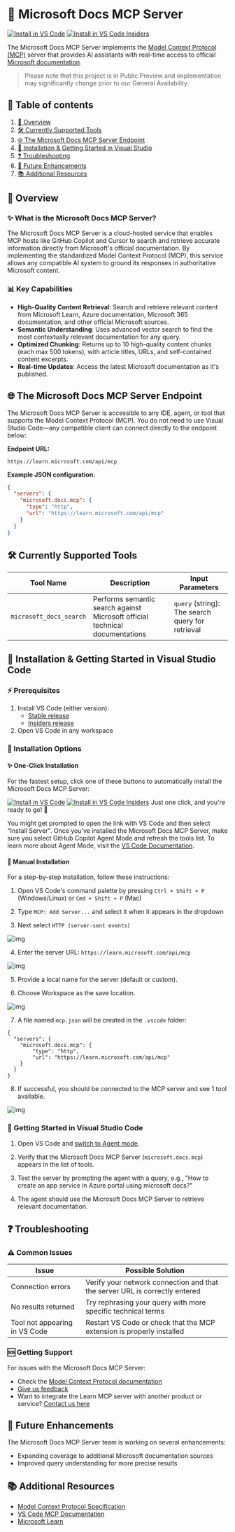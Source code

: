 # 🌟 Microsoft Docs MCP Server
[![Install in VS Code](https://img.shields.io/badge/VS_Code-Install_Microsoft_Docs_MCP-0098FF?style=flat-square&logo=visualstudiocode&logoColor=white)](https://insiders.vscode.dev/redirect/mcp/install?name=microsoft.docs.mcp&config=%7B%22type%22%3A%22http%22%2C%22url%22%3A%22https%3A%2F%2Flearn.microsoft.com%2Fapi%2Fmcp%22%7D) [![Install in VS Code Insiders](https://img.shields.io/badge/VS_Code_Insiders-Install_Microsoft_Docs_MCP-24bfa5?style=flat-square&logo=visualstudiocode&logoColor=white)](https://insiders.vscode.dev/redirect/mcp/install?name=microsoft.docs.mcp&config=%7B%22type%22%3A%22http%22%2C%22url%22%3A%22https%3A%2F%2Flearn.microsoft.com%2Fapi%2Fmcp%22%7D&quality=insiders)

The Microsoft Docs MCP Server implements the [Model Context Protocol (MCP)](https://modelcontextprotocol.io) server that provides AI assistants with real-time access to official [Microsoft documentation](https://learn.microsoft.com).

> Please note that this project is in Public Preview and implementation may significantly change prior to our General Availability.

## 📑 Table of contents
1. [🎯 Overview](#-overview)
2. [🛠️ Currently Supported Tools](#%EF%B8%8F-currently-supported-tools)
3. [🌐 The Microsoft Docs MCP Server Endpoint](#-the-microsoft-docs-mcp-server-endpoint)
4. [🔌 Installation & Getting Started in Visual Studio](#-installation--getting-started-in-visual-studio)
5. [❓ Troubleshooting](#-troubleshooting)
6. [🔮 Future Enhancements](#-future-enhancements)
7. [📚 Additional Resources](#-additional-resources)

## 🎯 Overview

### ✨ What is the Microsoft Docs MCP Server?

The Microsoft Docs MCP Server is a cloud-hosted service that enables MCP hosts like GitHub Copilot and Cursor to search and retrieve accurate information directly from Microsoft's official documentation. By implementing the standardized Model Context Protocol (MCP), this service allows any compatible AI system to ground its responses in authoritative Microsoft content.

### 📊 Key Capabilities

- **High-Quality Content Retrieval**: Search and retrieve relevant content from Microsoft Learn, Azure documentation, Microsoft 365 documentation, and other official Microsoft sources.
- **Semantic Understanding**: Uses advanced vector search to find the most contextually relevant documentation for any query.
- **Optimized Chunking**: Returns up to 10 high-quality content chunks (each max 500 tokens), with article titles, URLs, and self-contained content excerpts.
- **Real-time Updates**: Access the latest Microsoft documentation as it's published.

## 🌐 The Microsoft Docs MCP Server Endpoint

The Microsoft Docs MCP Server is accessible to any IDE, agent, or tool that supports the Model Context Protocol (MCP). You do not need to use Visual Studio Code—any compatible client can connect directly to the endpoint below:

**Endpoint URL:**
```
https://learn.microsoft.com/api/mcp
```

**Example JSON configuration:**
```json
{
  "servers": {
    "microsoft.docs.mcp": {
      "type": "http",
      "url": "https://learn.microsoft.com/api/mcp"
    }
  }
}
```

## 🛠️ Currently Supported Tools

| Tool Name | Description | Input Parameters |
|-----------|-------------|------------------|
| `microsoft_docs_search` | Performs semantic search against Microsoft official technical documentations | `query` (string): The search query for retrieval |

## 🔌 Installation & Getting Started in Visual Studio Code

### ⚡ Prerequisites

1. Install VS Code (either version):
   * [Stable release](https://code.visualstudio.com/download)
   * [Insiders release](https://code.visualstudio.com/insiders)
2. Open VS Code in any workspace

### 🚀 Installation Options

#### ✨ One-Click Installation

For the fastest setup, click one of these buttons to automatically install the Microsoft Docs MCP Server:

[![Install in VS Code](https://img.shields.io/badge/VS_Code-Install_Microsoft_Docs_MCP-0098FF?style=flat-square&logo=visualstudiocode&logoColor=white)](https://insiders.vscode.dev/redirect/mcp/install?name=microsoft.docs.mcp&config=%7B%22type%22%3A%22http%22%2C%22url%22%3A%22https%3A%2F%2Flearn.microsoft.com%2Fapi%2Fmcp%22%7D) [![Install in VS Code Insiders](https://img.shields.io/badge/VS_Code_Insiders-Install_Microsoft_Docs_MCP-24bfa5?style=flat-square&logo=visualstudiocode&logoColor=white)](https://insiders.vscode.dev/redirect/mcp/install?name=microsoft.docs.mcp&config=%7B%22type%22%3A%22http%22%2C%22url%22%3A%22https%3A%2F%2Flearn.microsoft.com%2Fapi%2Fmcp%22%7D&quality=insiders)
Just one click, and you're ready to go! 🎉

You might get prompted to open the link with VS Code and then select "Install Server".
Once you've installed the Microsoft Docs MCP Server, make sure you select GitHub Copilot Agent Mode and refresh the tools list. To learn more about Agent Mode, visit the [VS Code Documentation](https://code.visualstudio.com/docs/copilot/chat/chat-agent-mode).

#### 🔧 Manual Installation

For a step-by-step installation, follow these instructions:

1. Open VS Code's command palette by pressing `Ctrl + Shift + P` (Windows/Linux) or `Cmd + Shift + P` (Mac)

2. Type `MCP: Add Server...` and select it when it appears in the dropdown

3. Next select `HTTP (server-sent events)`

![img](docs/images/mcp01.png)

4. Enter the server URL: `https://learn.microsoft.com/api/mcp`

![img](docs/images/mcp02.png)

5. Provide a local name for the server (default or custom).

6. Choose Workspace as the save location.

![img](docs/images/mcp03.png)

7. A file named `mcp.json` will be created in the `.vscode` folder:
```
{
  "servers": {
    "microsoft.docs.mcp": {
        "type": "http",
        "url": "https://learn.microsoft.com/api/mcp"
    }
  }
}
```

8. If successful, you should be connected to the MCP server and see 1 tool available.

![img](docs/images/mcp04.png)

### 📝 Getting Started in Visual Studio Code

1. Open VS Code and [switch to Agent mode](https://code.visualstudio.com/docs/copilot/chat/chat-agent-mode).

2. Verify that the Microsoft Docs MCP Server (`microsoft.docs.mcp`) appears in the list of tools.

3. Test the server by prompting the agent with a query, e.g., "How to create an app service in Azure portal using microsoft docs?"

4. The agent should use the Microsoft Docs MCP Server to retrieve relevant documentation.

## ❓ Troubleshooting

### ⚠️ Common Issues

| Issue | Possible Solution |
|-------|-------------------|
| Connection errors | Verify your network connection and that the server URL is correctly entered |
| No results returned | Try rephrasing your query with more specific technical terms |
| Tool not appearing in VS Code | Restart VS Code or check that the MCP extension is properly installed |

### 🆘 Getting Support

For issues with the Microsoft Docs MCP Server:
- Check the [Model Context Protocol documentation](https://modelcontextprotocol.io)
- [Give us feedback](https://github.com/MicrosoftDocs/mcp/issues)
- Want to integrate the Learn MCP server with another product or service? [Contact us here](https://forms.office.com/r/MUHdB9CNx5)

## 🔮 Future Enhancements

The Microsoft Docs MCP Server team is working on several enhancements:

- Expanding coverage to additional Microsoft documentation sources
- Improved query understanding for more precise results

## 📚 Additional Resources

- [Model Context Protocol Specification](https://modelcontextprotocol.io)
- [VS Code MCP Documentation](https://code.visualstudio.com/docs/copilot/chat/mcp-servers)
- [Microsoft Learn](https://learn.microsoft.com)
